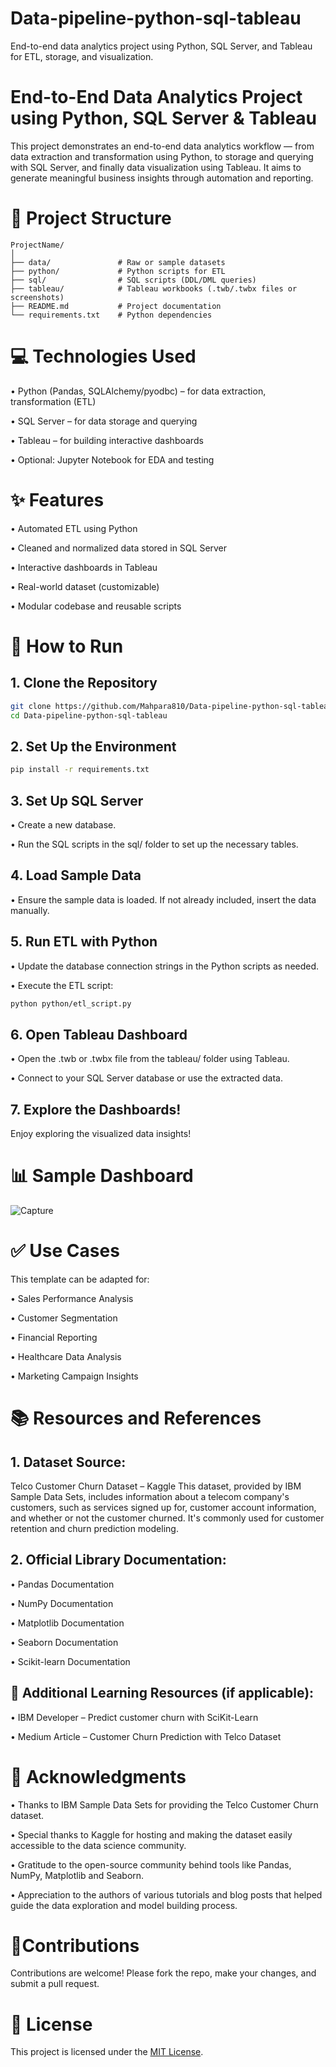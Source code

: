 # Data-pipeline-python-sql-tableau
End-to-end data analytics project using Python, SQL Server, and Tableau for ETL, storage, and visualization.
# End-to-End Data Analytics Project using Python, SQL Server & Tableau
This project demonstrates an end-to-end data analytics workflow — from data extraction and transformation using Python, to storage and querying with SQL Server, and finally data visualization using Tableau. It aims to generate meaningful business insights through automation and reporting.
# 📁 Project Structure

```text
ProjectName/
│
├── data/               # Raw or sample datasets
├── python/             # Python scripts for ETL
├── sql/                # SQL scripts (DDL/DML queries)
├── tableau/            # Tableau workbooks (.twb/.twbx files or screenshots)
├── README.md           # Project documentation
└── requirements.txt    # Python dependencies
```



# 💻 Technologies Used
• Python (Pandas, SQLAlchemy/pyodbc) – for data extraction, transformation (ETL)

• SQL Server – for data storage and querying

• Tableau – for building interactive dashboards

• Optional: Jupyter Notebook for EDA and testing
# ✨ Features
• Automated ETL using Python

• Cleaned and normalized data stored in SQL Server

• Interactive dashboards in Tableau

• Real-world dataset (customizable)

• Modular codebase and reusable scripts

# 🚀  How to Run

## 1. Clone the Repository

```bash
git clone https://github.com/Mahpara810/Data-pipeline-python-sql-tableau
cd Data-pipeline-python-sql-tableau
```
## 2. Set Up the Environment
```bash
pip install -r requirements.txt
```
## 3. Set Up SQL Server
•  Create a new database.

•  Run the SQL scripts in the sql/ folder to set up the necessary tables.

## 4. Load Sample Data
• Ensure the sample data is loaded. If not already included, insert the data manually.

## 5. Run ETL with Python
•  Update the database connection strings in the Python scripts as needed.

•  Execute the ETL script:
```bash
python python/etl_script.py
```
## 6. Open Tableau Dashboard
• Open the .twb or .twbx file from the tableau/ folder using Tableau.

• Connect to your SQL Server database or use the extracted data.

## 7. Explore the Dashboards!
Enjoy exploring the visualized data insights!





# 📊 Sample Dashboard
![Capture](https://github.com/user-attachments/assets/792d2dfd-cabe-44b3-920a-2f194f1165a7)




# ✅ Use Cases
This template can be adapted for:

• Sales Performance Analysis

• Customer Segmentation

• Financial Reporting

• Healthcare Data Analysis

• Marketing Campaign Insights
 #  📚 Resources and References
## 1. Dataset Source:
Telco Customer Churn Dataset – Kaggle
This dataset, provided by IBM Sample Data Sets, includes information about a telecom company's customers, such as services signed up for, customer account information, and whether or not the customer churned. It's commonly used for customer retention and churn prediction modeling.

## 2. Official Library Documentation:

• Pandas Documentation

• NumPy Documentation

• Matplotlib Documentation

• Seaborn Documentation

• Scikit-learn Documentation

## 📘 Additional Learning Resources (if applicable):

• IBM Developer – Predict customer churn with SciKit-Learn

• Medium Article – Customer Churn Prediction with Telco Dataset
# 🌟 Acknowledgments
• Thanks to IBM Sample Data Sets for providing the Telco Customer Churn dataset.

• Special thanks to Kaggle for hosting and making the dataset easily accessible to the data science community.

• Gratitude to the open-source community behind tools like Pandas, NumPy, Matplotlib and Seaborn.

• Appreciation to the authors of various tutorials and blog posts that helped guide the data exploration and model building process.
# 🤝Contributions
Contributions are welcome! Please fork the repo, make your changes, and submit a pull request.

# 📝 License
This project is licensed under the [MIT License](LICENSE).









